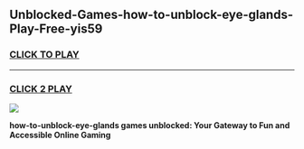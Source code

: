 
## Unblocked-Games-how-to-unblock-eye-glands-Play-Free-yis59
<h3>
<a href="https://premium76.site?title=how-to-unblock-eye-glands&ref=23A">CLICK TO PLAY</a></h3>
<hr>

<h3>
<a href="https://premium76.site?title=how-to-unblock-eye-glands&ref=23A">CLICK 2 PLAY</a>
  
</h3>

<a href="https://premium76.site?title=how-to-unblock-eye-glands&ref=23A"><img src="https://clearcache.store/games.png"></a>


**how-to-unblock-eye-glands games unblocked: Your Gateway to Fun and Accessible Online Gaming**
